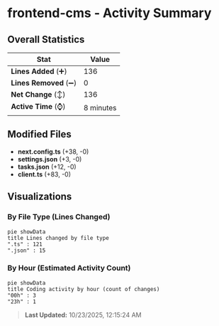 # frontend-cms - Activity Summary 

## Overall Statistics

| Stat                   | Value                                                             |
| ---------------------- | ----------------------------------------------------------------- |
| **Lines Added** (➕)   | 136                                          |
| **Lines Removed** (➖) | 0                                        |
| **Net Change** (↕)    | 136                |
| **Active Time** (⌚)   | 8 minutes |


## Modified Files
- **next.config.ts** (+38, -0)
- **settings.json** (+3, -0)
- **tasks.json** (+12, -0)
- **client.ts** (+83, -0)

## Visualizations

### By File Type (Lines Changed)

```mermaid
pie showData
title Lines changed by file type
".ts" : 121
".json" : 15
```

### By Hour (Estimated Activity Count)

```mermaid
pie showData
title Coding activity by hour (count of changes)
"00h" : 3
"23h" : 1
```


> **Last Updated:** 10/23/2025, 12:15:24 AM